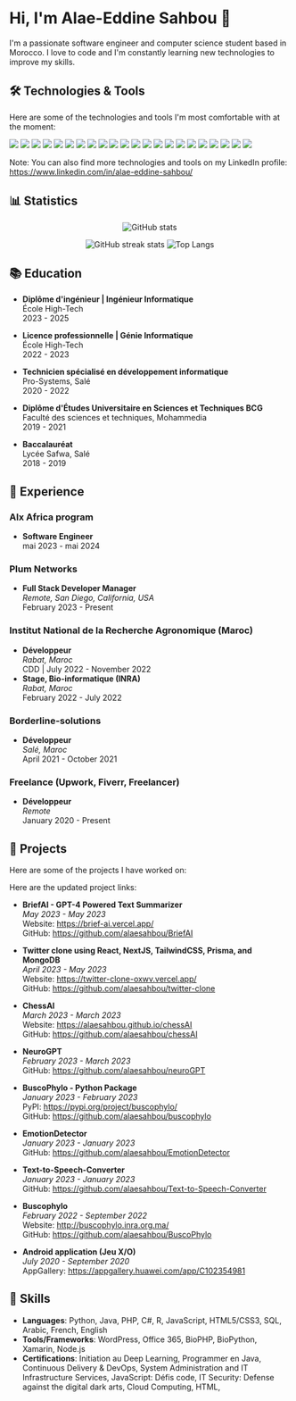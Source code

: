 # Hi, I'm Alae-Eddine Sahbou 👋

I'm a passionate software engineer and computer science student based in Morocco. I love to code and I'm constantly learning new technologies to improve my skills. 

## 🛠️ Technologies & Tools

Here are some of the technologies and tools I'm most comfortable with at the moment:

![](https://img.shields.io/badge/Code-JavaScript-informational?style=flat&color=informational&logo=javascript)
![](https://img.shields.io/badge/Code-Python-informational?style=flat&color=informational&logo=python)
![](https://img.shields.io/badge/Code-React-informational?style=flat&color=informational&logo=react)
![](https://img.shields.io/badge/Code-NextJS-informational?style=flat&color=informational&logo=next.js)
![](https://img.shields.io/badge/Code-TailwindCSS-informational?style=flat&color=informational&logo=tailwind-css)
![](https://img.shields.io/badge/Code-Prisma-informational?style=flat&color=informational&logo=prisma)
![](https://img.shields.io/badge/Code-MongoDB-informational?style=flat&color=informational&logo=mongodb)
![](https://img.shields.io/badge/Tool-Webpack-informational?style=flat&color=warning&logo=webpack)
![](https://img.shields.io/badge/Tool-Jest-informational?style=flat&color=warning&logo=jest)
![](https://img.shields.io/badge/Tool-SCSS-informational?style=flat&color=warning&logo=sass)
![](https://img.shields.io/badge/Tool-Docker-informational?style=flat&color=warning&logo=docker)
![](https://img.shields.io/badge/Code-Java-informational?style=flat&color=informational&logo=java)
![](https://img.shields.io/badge/Code-C++-informational?style=flat&color=informational&logo=c%2B%2B)
![](https://img.shields.io/badge/Code-HTML5-informational?style=flat&color=informational&logo=html5)
![](https://img.shields.io/badge/Code-CSS3-informational?style=flat&color=informational&logo=css3)
![](https://img.shields.io/badge/Code-Node.js-informational?style=flat&color=informational&logo=node-dot-js)
![](https://img.shields.io/badge/Tool-MongoDB-informational?style=flat&color=success&logo=mongodb)
![](https://img.shields.io/badge/Tool-MySQL-informational?style=flat&color=success&logo=mysql)
![](https://img.shields.io/badge/Tool-Git-informational?style=flat&color=success&logo=git)
![](https://img.shields.io/badge/Tool-GitHub-informational?style=flat&color=success&logo=github)
![](https://img.shields.io/badge/Tool-Visual_Studio_Code-informational?style=flat&color=success&logo=visual-studio-code)
![](https://img.shields.io/badge/Tool-IntelliJ_IDEA-informational?style=flat&color=success&logo=intellij-idea)

Note: You can also find more technologies and tools on my LinkedIn profile: https://www.linkedin.com/in/alae-eddine-sahbou/

## 📊 Statistics
<center>

![GitHub stats](https://github-readme-stats.vercel.app/api?username=alaesahbou&show_icons=true&theme=dark)

![GitHub streak stats](https://github-readme-streak-stats.herokuapp.com/?user=alaesahbou&theme=dark)
![Top Langs](https://github-readme-stats.vercel.app/api/top-langs/?username=alaesahbou&layout=compact&theme=dark)

</center>

## 📚 Education

- **Diplôme d'ingénieur | Ingénieur Informatique**\
  École High-Tech\
  2023 - 2025

- **Licence professionnelle | Génie Informatique**\
  École High-Tech\
  2022 - 2023

- **Technicien spécialisé en développement informatique**\
  Pro-Systems, Salé\
  2020 - 2022

- **Diplôme d'Études Universitaire en Sciences et Techniques BCG**\
  Faculté des sciences et techniques, Mohammedia\
  2019 - 2021

- **Baccalauréat**\
  Lycée Safwa, Salé\
  2018 - 2019

## 💼 Experience

### Alx Africa program
- **Software Engineer**\
  mai 2023 - mai 2024

### Plum Networks
- **Full Stack Developer Manager**\
  *Remote, San Diego, California, USA*\
  February 2023 - Present

### Institut National de la Recherche Agronomique (Maroc)
- **Développeur**\
  *Rabat, Maroc*\
  CDD | July 2022 - November 2022
- **Stage, Bio-informatique (INRA)**\
  *Rabat, Maroc*\
  February 2022 - July 2022

### Borderline-solutions
- **Développeur**\
  *Salé, Maroc*\
  April 2021 - October 2021

### Freelance (Upwork, Fiverr, Freelancer)
- **Développeur**\
  *Remote*\
  January 2020 - Present

## 🚀 Projects

Here are some of the projects I have worked on:

Here are the updated project links:

- **BriefAI - GPT-4 Powered Text Summarizer**\
  *May 2023 - May 2023*\
  Website: https://brief-ai.vercel.app/ \
  GitHub: https://github.com/alaesahbou/BriefAI

- **Twitter clone using React, NextJS, TailwindCSS, Prisma, and MongoDB**\
  *April 2023 - May 2023*\
  Website: https://twitter-clone-oxwv.vercel.app/ \
  GitHub: https://github.com/alaesahbou/twitter-clone

- **ChessAI**\
  *March 2023 - March 2023*\
  Website: https://alaesahbou.github.io/chessAI \
  GitHub: https://github.com/alaesahbou/chessAI

- **NeuroGPT**\
  *February 2023 - March 2023*\
  GitHub: https://github.com/alaesahbou/neuroGPT

- **BuscoPhylo - Python Package**\
  *January 2023 - February 2023*\
  PyPI: https://pypi.org/project/buscophylo/ \
  GitHub: https://github.com/alaesahbou/buscophylo

- **EmotionDetector**\
  *January 2023 - January 2023*\
  GitHub: https://github.com/alaesahbou/EmotionDetector

- **Text-to-Speech-Converter**\
  *January 2023 - January 2023*\
  GitHub: https://github.com/alaesahbou/Text-to-Speech-Converter

- **Buscophylo**\
  *February 2022 - September 2022*\
  Website: http://buscophylo.inra.org.ma/ \
  GitHub: https://github.com/alaesahbou/BuscoPhylo

- **Android application (Jeu X/O)**\
  *July 2020 - September 2020*\
  AppGallery: https://appgallery.huawei.com/app/C102354981

## 🌱 Skills

- **Languages**: Python, Java, PHP, C#, R, JavaScript, HTML5/CSS3, SQL, Arabic, French, English
- **Tools/Frameworks**: WordPress, Office 365, BioPHP, BioPython, Xamarin, Node.js
- **Certifications**: Initiation au Deep Learning, Programmer en Java, Continuous Delivery & DevOps, System Administration and IT Infrastructure Services, JavaScript: Défis code, IT Security: Defense against the digital dark arts, Cloud Computing, HTML,
